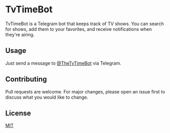 # TvTimeBot

TvTimeBot is a Telegram bot that keeps track of TV shows. You can search for shows, add them to your favorites, and receive notifications when they're airing.

## Usage
Just send a message to [@TheTvTimeBot](https://t.me/TheTvTimeBot) via Telegram.

## Contributing
Pull requests are welcome. For major changes, please open an issue first to discuss what you would like to change.

## License
[MIT](https://choosealicense.com/licenses/mit/)
